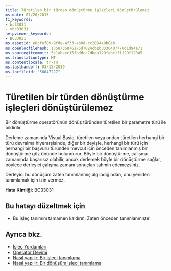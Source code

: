 ```yaml
---
title: Türetilen bir türden dönüştürme işleçleri dönüştürülemez
ms.date: 07/20/2015
f1_keywords:
- bc33031
- vbc33031
helpviewer_keywords:
- BC33031
ms.assetid: e8cfef89-9fde-4f33-ab0d-cc2094e8b8eb
ms.openlocfilehash: 1358735876175d7024cb1b3330407770d1d94a71
ms.sourcegitcommit: 5c1abeec15fbddcc7dbaa729fabc1f1f29f12045
ms.translationtype: MT
ms.contentlocale: tr-TR
ms.lasthandoff: 03/15/2019
ms.locfileid: "58047227"
---
```

# <a name="conversion-operators-cannot-convert-from-a-derived-type"></a>Türetilen bir türden dönüştürme işleçleri dönüştürülemez
Bir dönüştürme operatörünün dönüş türünden türetilen bir parametre türü ile bildirilir.  
  
 Derleme zamanında Visual Basic, türetilen veya ondan türetilen herhangi bir türü devralma hiyerarşisinde, diğer bir deyişle, herhangi bir türü için herhangi bir başvuru türünden mevcut için önceden tanımlanmış bir dönüştürme göz önünde bulundurur. Böyle bir dönüştürme, çalışma zamanında başarısız olabilir, ancak derlemek böyle bir dönüştürme sağlar, böylece derleyici çalışma zamanı sonuçları tahmin edemezsiniz.  
  
 Derleyici bu dönüşüm zaten tanımlanmış algıladığından, onu yeniden tanımlamak için izin vermez.  
  
 **Hata Kimliği:** BC33031  
  
## <a name="to-correct-this-error"></a>Bu hatayı düzeltmek için  
  
-   Bu işleç tanımını tamamen kaldırın. Zaten önceden tanımlanmıştır.  
  
## <a name="see-also"></a>Ayrıca bkz.

- [İşleç Yordamları](../../visual-basic/programming-guide/language-features/procedures/operator-procedures.md)
- [Operator Deyimi](../../visual-basic/language-reference/statements/operator-statement.md)
- [Nasıl yapılır: Bir işleci tanımlama](../../visual-basic/programming-guide/language-features/procedures/how-to-define-an-operator.md)
- [Nasıl yapılır: Bir dönüşüm işleci tanımlama](../../visual-basic/programming-guide/language-features/procedures/how-to-define-a-conversion-operator.md)
